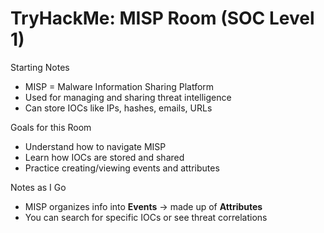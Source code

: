 # TryHackMe: MISP Room (SOC Level 1)

Starting Notes
- MISP = Malware Information Sharing Platform
- Used for managing and sharing threat intelligence
- Can store IOCs like IPs, hashes, emails, URLs

 Goals for this Room
- Understand how to navigate MISP
- Learn how IOCs are stored and shared
- Practice creating/viewing events and attributes

 Notes as I Go
- MISP organizes info into **Events** → made up of **Attributes**
- You can search for specific IOCs or see threat correlations
